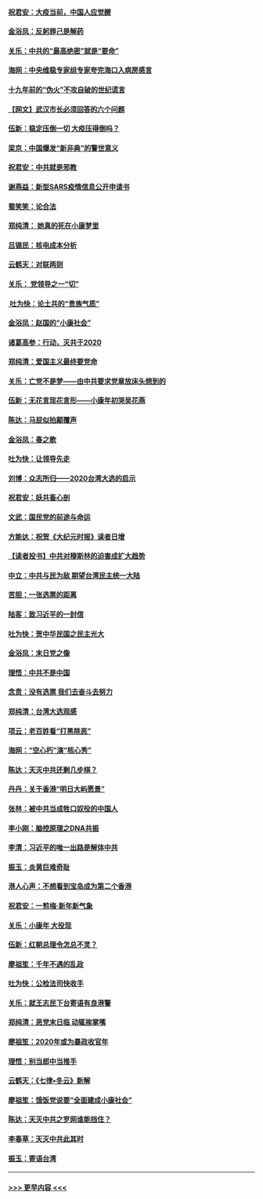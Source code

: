 #### [祝君安：大疫当前，中国人应觉醒](../pages/nsc993/n11821946.md?t=01261333) 
#### [金浴凤：反躬罪己是解药](../pages/nsc993/n11820280.md?t=01261333) 
#### [关乐：中共的“最高绝密”就是“要命”](../pages/nsc993/n11816946.md?t=01261333) 
#### [海网：中央维稳专家组专家夸完海口入病房感言](../pages/nsc993/n11815138.md?t=01261333) 
#### [十九年前的“伪火”不攻自破的世纪谎言](../pages/nsc993/n11813238.md?t=01261333) 
#### [【网文】武汉市长必须回答的六个问题](../pages/nsc993/n11813848.md?t=01261333) 
#### [伍新：稳定压倒一切 大疫压得倒吗？](../pages/nsc993/n11812634.md?t=01261333) 
#### [梁京：中国爆发“新非典”的警世意义](../pages/nsc993/n11812554.md?t=01261333) 
#### [祝君安：中共就是邪教](../pages/nsc993/n11812431.md?t=01261333) 
#### [谢燕益：新型SARS疫情信息公开申请书](../pages/nsc993/n11808840.md?t=01261333) 
#### [蜀笑笑：论合法](../pages/nsc993/n11808064.md?t=01261333) 
#### [郑纯清： 她真的死在小康梦里](../pages/nsc993/n11806623.md?t=01261333) 
#### [吕锡民：核电成本分析](../pages/nsc993/n11806284.md?t=01261333) 
#### [云鹤天：对联两则](../pages/nsc993/n11805957.md?t=01261333) 
#### [关乐： 党领导之一“切”](../pages/nsc993/n11804505.md?t=01261333) 
#### [ 吐为快：论土共的“贵族气质”](../pages/nsc993/n11804490.md?t=01261333) 
#### [金浴凤：赵国的“小康社会”](../pages/nsc993/n11804452.md?t=01261333) 
#### [诸葛高参：行动，灭共于2020](../pages/nsc993/n11804120.md?t=01261333) 
#### [郑纯清：爱国主义最终要党命](../pages/nsc993/n11802197.md?t=01261333) 
#### [关乐：亡党不是梦——由中共要求党章放床头想到的](../pages/nsc993/n11802156.md?t=01261333) 
#### [伍新：无花言现花言形——小康年初哭吴花燕](../pages/nsc993/n11800044.md?t=01261333) 
#### [陈达：马屁似拍颠覆声](../pages/nsc993/n11800010.md?t=01261333) 
#### [金浴凤：春之歌](../pages/nsc993/n11797687.md?t=01261333) 
#### [吐为快：让领导先走](../pages/nsc993/n11797512.md?t=01261333) 
#### [刘博：众志所归——2020台湾大选的启示](../pages/nsc993/n11796878.md?t=01261333) 
#### [祝君安：妖共畜心剖](../pages/nsc993/n11794273.md?t=01261333) 
#### [文武：国民党的前途与命运](../pages/nsc993/n11794198.md?t=01261333) 
#### [方能达：祝贺《大纪元时报》读者日增](../pages/nsc993/n11793807.md?t=01261333) 
#### [【读者投书】中共对穆斯林的迫害成扩大趋势](../pages/nsc993/n11791371.md?t=01261333) 
#### [中立：中共与民为敌 期望台湾民主统一大陆](../pages/nsc993/n11790392.md?t=01261333) 
#### [苦胆：一张选票的距离](../pages/nsc993/n11788914.md?t=01261333) 
#### [陆客：致习近平的一封信](../pages/nsc993/n11788867.md?t=01261333) 
#### [吐为快：贺中华民国之民主光大](../pages/nsc993/n11788618.md?t=01261333) 
#### [金浴凤：末日党之像](../pages/nsc993/n11787475.md?t=01261333) 
#### [理悟：中共不是中国](../pages/nsc993/n11787463.md?t=01261333) 
#### [念贲：没有选票  我们去奋斗去努力](../pages/nsc993/n11787398.md?t=01261333) 
#### [郑纯清：台湾大选观感](../pages/nsc993/n11786210.md?t=01261333) 
#### [项云：老百姓看“打黑除恶”](../pages/nsc993/n11785398.md?t=01261333) 
#### [海网：“空心朽”演“核心秀”](../pages/nsc993/n11783874.md?t=01261333) 
#### [陈达：天灭中共还剩几步棋？](../pages/nsc993/n11783719.md?t=01261333) 
#### [丹丹：关于香港“明日大屿愿景”](../pages/nsc993/n11783273.md?t=01261333) 
#### [张林：被中共当成牲口奴役的中国人](../pages/nsc993/n11782397.md?t=01261333) 
#### [李小刚：脑控原理之DNA共振](../pages/nsc993/n11780962.md?t=01261333) 
#### [李清：习近平的唯一出路是解体中共](../pages/nsc993/n11780866.md?t=01261333) 
#### [振玉：炎黄巨难奇耻](../pages/nsc993/n11779632.md?t=01261333) 
#### [港人心声：不想看到宝岛成为第二个香港](../pages/nsc993/n11778817.md?t=01261333) 
#### [祝君安：一剪梅‧新年新气象](../pages/nsc993/n11776340.md?t=01261333) 
#### [关乐：小康年 大役现](../pages/nsc993/n11774213.md?t=01261333) 
#### [伍新：红朝总理令怎总不灵？](../pages/nsc993/n11770813.md?t=01261333) 
#### [廖祖笙：千年不遇的乱政](../pages/nsc993/n11770373.md?t=01261333) 
#### [吐为快：公检法司快收手](../pages/nsc993/n11770359.md?t=01261333) 
#### [关乐：就王志民下台寄语有良港警](../pages/nsc993/n11769903.md?t=01261333) 
#### [郑纯清：恶党末日临 动辄挨掌嘴](../pages/nsc993/n11769356.md?t=01261333) 
#### [廖祖笙：2020年或为暴政收官年](../pages/nsc993/n11768216.md?t=01261333) 
#### [理悟：别当郎中当推手](../pages/nsc993/n11768243.md?t=01261333) 
#### [云鹤天：《七律▪冬云》新解](../pages/nsc993/n11768204.md?t=01261333) 
#### [廖祖笙：饿饭党说要“全面建成小康社会”](../pages/nsc993/n11767482.md?t=01261333) 
#### [陈达：天灭中共之罗网谁能挡住？](../pages/nsc993/n11767465.md?t=01261333) 
#### [李春草：天灭中共此其时](../pages/nsc993/n11767452.md?t=01261333) 
#### [振玉：寄语台湾](../pages/nsc993/n11767432.md?t=01261333) 

----
#### [ >>> 更早内容 <<< ](../indexes/nsc993-earlier.md)
